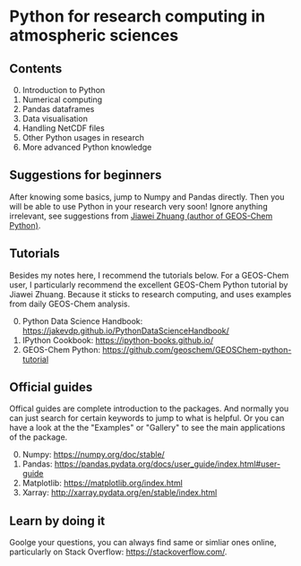 # Python for research computing in atmospheric sciences

## Contents
0. Introduction to Python
1. Numerical computing
2. Pandas dataframes
3. Data visualisation
4. Handling NetCDF files
5. Other Python usages in research
6. More advanced Python knowledge

## Suggestions for beginners
After knowing some basics, jump to Numpy and Pandas directly. Then you will be able to use Python in your research very soon! Ignore anything irrelevant, see suggestions from [Jiawei Zhuang (author of GEOS-Chem Python)](https://github.com/geoschem/GEOSChem-python-tutorial#how-to-learn-python).


## Tutorials
Besides my notes here, I recommend the tutorials below. For a GEOS-Chem user, I particularly recommend the excellent GEOS-Chem Python tutorial by Jiawei Zhuang. Because it sticks to research computing, and uses examples from daily GEOS-Chem analysis.

0. Python Data Science Handbook: https://jakevdp.github.io/PythonDataScienceHandbook/
1. IPython Cookbook: https://ipython-books.github.io/
2. GEOS-Chem Python: https://github.com/geoschem/GEOSChem-python-tutorial

## Official guides 
Offical guides are complete introduction to the packages. And normally you can just search for certain keywords to jump to what is helpful. Or you can have a look at the the "Examples" or "Gallery" to see the main applications of the package.

0. Numpy: https://numpy.org/doc/stable/
1. Pandas: https://pandas.pydata.org/docs/user_guide/index.html#user-guide
2. Matplotlib: https://matplotlib.org/index.html
3. Xarray: http://xarray.pydata.org/en/stable/index.html

## Learn by doing it
Goolge your questions, you can always find same or simliar ones online, particularly on Stack Overflow: https://stackoverflow.com/.
